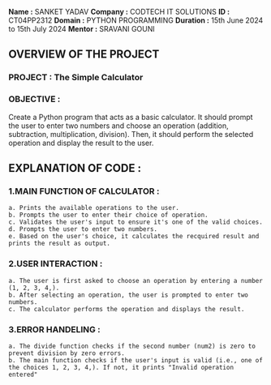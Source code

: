 **Name :** SANKET YADAV
**Company :** CODTECH IT SOLUTIONS
**ID :** CT04PP2312
**Domain :** PYTHON PROGRAMMING
**Duration :** 15th June 2024 to 15th July 2024
**Mentor :** SRAVANI GOUNI

## OVERVIEW OF THE PROJECT

  ### PROJECT : The Simple Calculator
  ### OBJECTIVE :
  Create a Python program that acts as a basic calculator. It should prompt the user to
  enter two numbers and choose an operation (addition, subtraction, multiplication,
  division). Then, it should perform the selected operation and display the result to the
  user.

## EXPLANATION OF CODE :
  ### 1.MAIN FUNCTION OF CALCULATOR :
    a. Prints the available operations to the user.
    b. Prompts the user to enter their choice of operation.
    c. Validates the user's input to ensure it's one of the valid choices.
    d. Prompts the user to enter two numbers.
    e. Based on the user's choice, it calculates the recquired result and prints the result as output.

  ### 2.USER INTERACTION :
    a. The user is first asked to choose an operation by entering a number (1, 2, 3, 4,).
    b. After selecting an operation, the user is prompted to enter two numbers.
    c. The calculator performs the operation and displays the result.
    
  ### 3.ERROR HANDELING :
    a. The divide function checks if the second number (num2) is zero to prevent division by zero errors.
    b. The main function checks if the user's input is valid (i.e., one of the choices 1, 2, 3, 4,). If not, it prints "Invalid operation entered"

    
